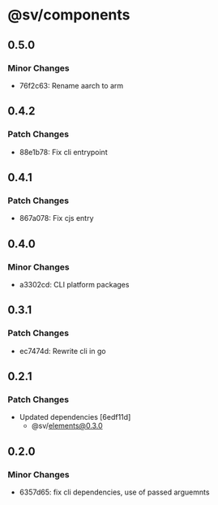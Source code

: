 # @sv/components

## 0.5.0

### Minor Changes

- 76f2c63: Rename aarch to arm

## 0.4.2

### Patch Changes

- 88e1b78: Fix cli entrypoint

## 0.4.1

### Patch Changes

- 867a078: Fix cjs entry

## 0.4.0

### Minor Changes

- a3302cd: CLI platform packages

## 0.3.1

### Patch Changes

- ec7474d: Rewrite cli in go

## 0.2.1

### Patch Changes

- Updated dependencies [6edf11d]
  - @sv/elements@0.3.0

## 0.2.0

### Minor Changes

- 6357d65: fix cli dependencies, use of passed arguemnts
